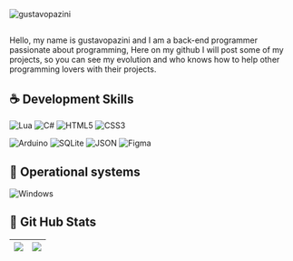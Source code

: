 <p align="left"> <img src="https://komarev.com/ghpvc/?username=gustavopazini&label=Profile%20views&color=0e75b6&style=flat" alt="gustavopazini" /> </p>

<p align="left">
 
  
## <p align="left"> 
  Hello, my name is gustavopazini and I am a back-end programmer passionate about programming,
     Here on my github I will post some of my projects, so you can see my evolution
     and who knows how to help other programming lovers with their projects.<br>
</p>

 ## ☕ Development Skills
  ![Lua](https://img.shields.io/badge/Lua-000?style=for-the-badge&logo=lua&logoColor=2CA5E0)
  ![C#](https://img.shields.io/badge/C%23-000?style=for-the-badge&logo=csharp&logoColor=2CA5E0)
  ![HTML5](https://img.shields.io/badge/HTML5-000?style=for-the-badge&logo=html5&logoColor=2CA5E0)
  ![CSS3](https://img.shields.io/badge/CSS3-000?style=for-the-badge&logo=css3&logoColor=2CA5E0)
 
  ![Arduino](https://img.shields.io/badge/Arduino-000?style=for-the-badge&logo=Arduino&logoColor=2CA5E0)
  ![SQLite](https://img.shields.io/badge/SQLite-000?style=for-the-badge&logo=sqlite&logoColor=2CA5E0) 
  ![JSON](https://img.shields.io/badge/json-000?style=for-the-badge&logo=json&logoColor=2CA5E0)
  ![Figma](https://img.shields.io/badge/Figma-000?style=for-the-badge&logo=figma&logoColor=2CA5E0)

  ## 💽 Operational systems
  ![Windows](https://img.shields.io/badge/Windows-000?style=for-the-badge&logo=windows&logoColor=2CA5E0)

 ## 🎯 Git Hub Stats
  | ![](http://github-profile-summary-cards.vercel.app/api/cards/profile-details?username=gustavopazini&theme=github_dark) | ![](http://github-profile-summary-cards.vercel.app/api/cards/stats?username=gustavopazini&theme=github_dark) |
| :-: | :-: |
</p>  
